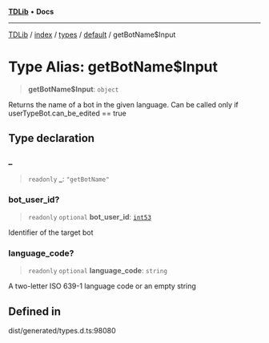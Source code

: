 [**TDLib**](../../../../../../README.md) • **Docs**

***

[TDLib](../../../../../../modules.md) / [index](../../../../../README.md) / [types](../../../README.md) / [default](../README.md) / getBotName$Input

# Type Alias: getBotName$Input

> **getBotName$Input**: `object`

Returns the name of a bot in the given language. Can be called only if userTypeBot.can_be_edited == true

## Type declaration

### \_

> `readonly` **\_**: `"getBotName"`

### bot\_user\_id?

> `readonly` `optional` **bot\_user\_id**: [`int53`](int53.md)

Identifier of the target bot

### language\_code?

> `readonly` `optional` **language\_code**: `string`

A two-letter ISO 639-1 language code or an empty string

## Defined in

dist/generated/types.d.ts:98080
